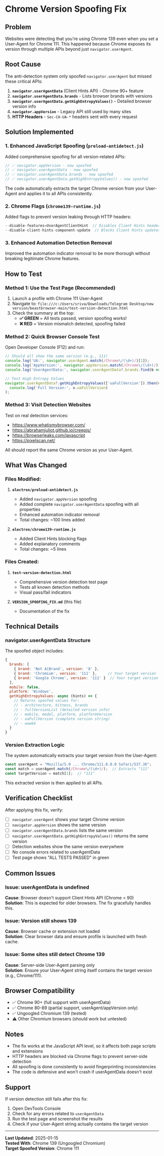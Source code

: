 # Chrome Version Spoofing Fix

## Problem
Websites were detecting that you're using Chrome 139 even when you set a User-Agent for Chrome 111. This happened because Chrome exposes its version through multiple APIs beyond just `navigator.userAgent`.

## Root Cause
The anti-detection system only spoofed `navigator.userAgent` but missed these critical APIs:

1. **`navigator.userAgentData`** (Client Hints API) - Chrome 90+ feature
2. **`navigator.userAgentData.brands`** - Lists browser brands with versions
3. **`navigator.userAgentData.getHighEntropyValues()`** - Detailed browser version info
4. **`navigator.appVersion`** - Legacy API still used by many sites
5. **HTTP Headers** - `Sec-CH-UA-*` headers sent with every request

## Solution Implemented

### 1. Enhanced JavaScript Spoofing (`preload-antidetect.js`)

Added comprehensive spoofing for all version-related APIs:

```javascript
// ✅ navigator.appVersion - now spoofed
// ✅ navigator.userAgentData - now spoofed
// ✅ navigator.userAgentData.brands - now spoofed
// ✅ navigator.userAgentData.getHighEntropyValues() - now spoofed
```

The code automatically extracts the target Chrome version from your User-Agent and applies it to all APIs consistently.

### 2. Chrome Flags (`chrome139-runtime.js`)

Added flags to prevent version leaking through HTTP headers:

```javascript
--disable-features=UserAgentClientHint  // Disables Client Hints headers
--disable-client-hints-component-update  // Blocks Client Hints updates
```

### 3. Enhanced Automation Detection Removal

Improved the automation indicator removal to be more thorough without breaking legitimate Chrome features.

## How to Test

### Method 1: Use the Test Page (Recommended)

1. Launch a profile with Chrome 111 User-Agent
2. Navigate to: `file:///c:/Users/sriva/Downloads/Telegram Desktop/new version/beastbrowser-main/test-version-detection.html`
3. Check the summary at the top:
   - **✅ GREEN** = All tests passed, version spoofing works!
   - **❌ RED** = Version mismatch detected, spoofing failed

### Method 2: Quick Browser Console Test

Open Developer Console (F12) and run:

```javascript
// Should all show the same version (e.g., 111)
console.log('UA:', navigator.userAgent.match(/Chrome\/(\d+)/)[1]);
console.log('AppVersion:', navigator.appVersion.match(/Chrome\/(\d+)/)[1]);
console.log('UserAgentData:', navigator.userAgentData?.brands.find(b => b.brand.includes('Chrome'))?.version);

// Test High Entropy Values
navigator.userAgentData?.getHighEntropyValues(['uaFullVersion']).then(v => 
  console.log('Full Version:', v.uaFullVersion)
);
```

### Method 3: Visit Detection Websites

Test on real detection services:
- https://www.whatismybrowser.com/
- https://abrahamjuliot.github.io/creepjs/
- https://browserleaks.com/javascript
- https://pixelscan.net/

All should report the same Chrome version as your User-Agent.

## What Was Changed

### Files Modified:

1. **`electron/preload-antidetect.js`**
   - Added `navigator.appVersion` spoofing
   - Added complete `navigator.userAgentData` spoofing with all properties
   - Enhanced automation indicator removal
   - Total changes: ~100 lines added

2. **`electron/chrome139-runtime.js`**
   - Added Client Hints blocking flags
   - Added explanatory comments
   - Total changes: ~5 lines

### Files Created:

1. **`test-version-detection.html`**
   - Comprehensive version detection test page
   - Tests all known detection methods
   - Visual pass/fail indicators

2. **`VERSION_SPOOFING_FIX.md`** (this file)
   - Documentation of the fix

## Technical Details

### navigator.userAgentData Structure

The spoofed object includes:

```javascript
{
  brands: [
    { brand: 'Not A(Brand', version: '8' },
    { brand: 'Chromium', version: '111' },     // Your target version
    { brand: 'Google Chrome', version: '111' }  // Your target version
  ],
  mobile: false,
  platform: 'Windows',
  getHighEntropyValues: async (hints) => {
    // Returns spoofed values for:
    // - architecture, bitness, brands
    // - fullVersionList (detailed version info)
    // - mobile, model, platform, platformVersion
    // - uaFullVersion (complete version string)
    // - wow64
  }
}
```

### Version Extraction Logic

The system automatically extracts your target version from the User-Agent:

```javascript
const userAgent = "Mozilla/5.0 ... Chrome/111.0.0.0 Safari/537.36";
const match = userAgent.match(/Chrome\/(\d+)/);  // Extracts "111"
const targetVersion = match[1];  // "111"
```

This extracted version is then applied to all APIs.

## Verification Checklist

After applying this fix, verify:

- [ ] `navigator.userAgent` shows your target Chrome version
- [ ] `navigator.appVersion` shows the same version
- [ ] `navigator.userAgentData.brands` lists the same version
- [ ] `navigator.userAgentData.getHighEntropyValues()` returns the same version
- [ ] Detection websites show the same version everywhere
- [ ] No console errors related to userAgentData
- [ ] Test page shows "ALL TESTS PASSED" in green

## Common Issues

### Issue: userAgentData is undefined
**Cause**: Browser doesn't support Client Hints API (Chrome < 90)  
**Solution**: This is expected for older browsers. The fix gracefully handles this.

### Issue: Version still shows 139
**Cause**: Browser cache or extension not loaded  
**Solution**: Clear browser data and ensure profile is launched with fresh cache.

### Issue: Some sites still detect Chrome 139
**Cause**: Server-side User-Agent parsing only  
**Solution**: Ensure your User-Agent string itself contains the target version (e.g., Chrome/111).

## Browser Compatibility

- ✅ Chrome 90+ (full support with userAgentData)
- ✅ Chrome 80-89 (partial support, userAgent/appVersion only)
- ✅ Ungoogled Chromium 139 (tested)
- ⚠️ Other Chromium browsers (should work but untested)

## Notes

- The fix works at the JavaScript API level, so it affects both page scripts and extensions
- HTTP headers are blocked via Chrome flags to prevent server-side detection
- All spoofing is done consistently to avoid fingerprinting inconsistencies
- The code is defensive and won't crash if userAgentData doesn't exist

## Support

If version detection still fails after this fix:
1. Open DevTools Console
2. Check for any errors related to `userAgentData`
3. Run the test page and screenshot the results
4. Check if your User-Agent string actually contains the target version

---

**Last Updated**: 2025-01-15  
**Tested With**: Chrome 139 (Ungoogled Chromium)  
**Target Spoofed Version**: Chrome 111
